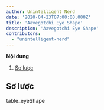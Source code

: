 ```yaml
---
author: Unintelligent Nerd
date: '2020-04-23T07:00:00.000Z'
title: 'Aavegotchi Eye Shape'
description: 'Aavegotchi Eye Shape'
contributors:
  - "unintelligent-nerd"
---
```




<div class="contentsBox">

**Nội dung**

<ol>
<li><a href=#about>Sơ lược</a></li>
</ol>

</div>

## Sơ lược

table_eyeShape